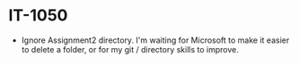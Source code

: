 # IT-1050
 * Ignore Assignment2 directory.  I'm waiting for Microsoft to make it easier to delete a folder, or for my git / directory skills to improve. 
